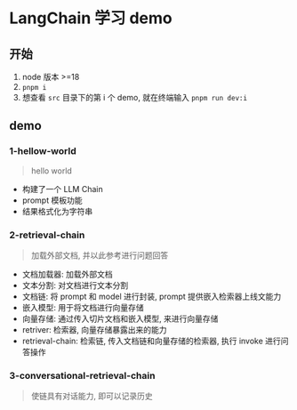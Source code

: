 # LangChain 学习 demo

## 开始
1. node 版本 >=18
2. `pnpm i`
3. 想查看 `src` 目录下的第 i 个 demo, 就在终端输入 `pnpm run dev:i`

## demo
### 1-hellow-world
> hello world
- 构建了一个 LLM Chain
- prompt 模板功能
- 结果格式化为字符串

### 2-retrieval-chain
> 加载外部文档, 并以此参考进行问题回答
- 文档加载器: 加载外部文档
- 文本分割: 对文档进行文本分割
- 文档链: 将 prompt 和 model 进行封装, prompt 提供嵌入检索器上线文能力
- 嵌入模型: 用于将文档进行向量存储
- 向量存储: 通过传入切片文档和嵌入模型, 来进行向量存储
- retriver: 检索器, 向量存储暴露出来的能力
- retrieval-chain: 检索链, 传入文档链和向量存储的检索器, 执行 invoke 进行问答操作

### 3-conversational-retrieval-chain
> 使链具有对话能力, 即可以记录历史
